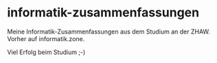 # informatik-zusammenfassungen
Meine Informatik-Zusammenfassungen aus dem Studium an der ZHAW. Vorher auf informatik.zone.

Viel Erfolg beim Studium ;-)
